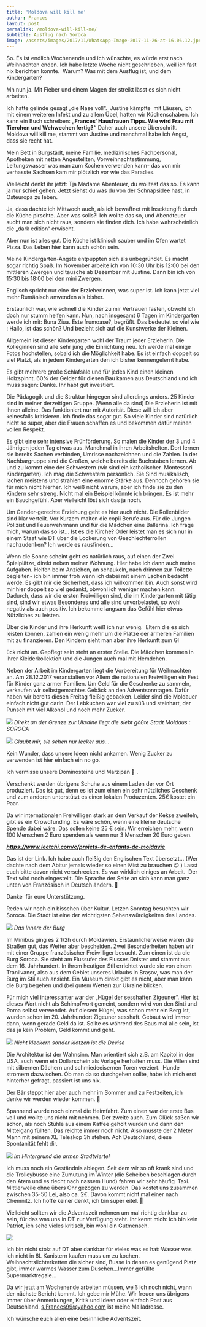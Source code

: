 ```yaml
---
title: 'Moldova will kill me'
author: Frances
layout: post
permalink: /moldova-will-kill-me/
subtitle: Ausflug nach Soroca
image: /assets/images/2017/11/WhatsApp-Image-2017-11-26-at-16.06.12.jpeg
---
```

So. Es ist endlich Wochenende und ich wünschte, es würde erst nach Weihnachten enden. Ich habe letzte Woche nicht geschrieben, weil ich fast nix berichten konnte.  Warum? Was mit dem Ausflug ist, und dem Kindergarten?
  
Mh nun ja. Mit Fieber und einem Magen der streikt lässt es sich nicht arbeiten.
  
Ich hatte gelinde gesagt &#8222;die Nase voll&#8220;.  Justine kämpfte  mit Läusen, ich mit einem weiteren Infekt und zu allem Übel, hatten wir Küchenschaben. Ich kann ein Buch schreiben: **&#8222;Frances&#8216; Hausfrauen Tipps. Wie wird Frau mit Tierchen und Wehwechen fertig?&#8220;** Daher auch unsere Überschrift. Moldova will kill me, stammt von Justine und manchmal habe ich Angst, dass sie recht hat.
  
Mein Bett in Burgstädt, meine Familie, medizinisches Fachpersonal, Apotheken mit netten Angestellten, Vorweihnachtsstimmung, Leitungswasser was man zum Kochen verwenden kann- das von mir verhasste Sachsen kam mir plötzlich vor wie das Paradies.
  
Vielleicht denkt ihr jetzt: Tja Madame Abenteuer, du wolltest das so. Es kann ja nur schief gehen. Jetzt siehst du was du von der Schnapsidee hast, in Osteuropa zu leben.
  
Ja, dass dachte ich Mittwoch auch, als ich bewaffnet mit Insektengift durch die Küche pirschte. Aber was solls?! Ich wollte das so, und Abendteuer sucht man sich nicht raus, sondern sie finden dich. Ich habe wahrscheinlich die &#8222;dark edition&#8220; erwischt.
  
Aber nun ist alles gut. Die Küche ist klinisch sauber und im Ofen wartet Pizza. Das Leben hier kann auch schön sein.
  
Meine Kindergarten-Ängste entpuppten sich als unbegründet. Es macht sogar richtig Spaß. Im November arbeite ich von 10:30 Uhr bis 12:00 bei den mittleren Zwergen und tausche ab Dezember mit Justine. Dann bin ich von 15:30 bis 18:00 bei den mini Zwergen.
  
Englisch spricht nur eine der Erzieherinnen, was super ist. Ich kann jetzt viel mehr Rumänisch anwenden als bisher.
  
Erstaunlich war, wie schnell die Kinder zu mir Vertrauen fasten, obwohl ich doch nur stumm helfen kann. Nun, nach insgesamt 6 Tagen im Kindergarten werde ich mit: Buna Ziua. Este frumoase?, begrüßt. Das bedeutet so viel wie : Hallo, ist das schön? Und bezieht sich auf die Kunstwerke der Kleinen.
  
Allgemein ist dieser Kindergarten wohl der Traum jeder Erzieherin. Die Kolleginnen sind alle sehr jung ,die Einrichtung neu. Ich werde mal einige Fotos hochstellen, sobald ich die Möglichkeit habe. Es ist einfach doppelt so viel Platzt, als in jedem Kindergarten den ich bisher kennengelernt habe.
  
Es gibt mehrere große Schlafsäle und für jedes Kind einen kleinen Holzspinnt. 60% der Gelder für diesen Bau kamen aus Deutschland und ich muss sagen: Danke. Ihr habt gut investiert.
  
Die Pädagogik und die Struktur hingegen sind allerdings anders. 25 Kinder sind in meiner derzeitigen Gruppe. (Wenn alle da sind) Die Erzieherin ist mit ihnen alleine. Das funktioniert nur mit Autorität. Diese will ich aber keinesfalls kritisieren. Ich finde das sogar gut. So viele Kinder sind natürlich nicht so super, aber die Frauen schaffen es und bekommen dafür meinen vollen Respekt.
  
Es gibt eine sehr intensive Frühförderung. So malen die Kinder der 3 und 4 Jährigen jeden Tag etwas aus. Manchmal in ihren Arbeitsheften. Dort lernen sie bereits Sachen verbinden, Umrisse nachzeichnen und die Zahlen. In der Nachbargruppe sind die Großen, welche bereits die Buchstaben lernen. Ab und zu kommt eine der Schwestern (wir sind ein katholischer  Montessori Kindergarten). Ich mag die Schwestern persönlich. Sie Sind musikalisch, lachen meistens und strahlen eine enorme Stärke aus. Dennoch gehören sie für mich nicht hierher. Ich weiß nicht warum, aber ich finde sie zu den Kindern sehr streng. Nicht mal ein Beispiel könnte ich bringen. Es ist mehr ein Bauchgefühl. Aber vielleicht löst sich das ja noch.
  
Um Gender-gerechte Erziehung geht es hier auch nicht. Die Rollenbilder sind klar verteilt. Vor Kurzem malten die copii Berufe aus. Für die Jungen Polizist und Feuerwehrmann und für die Mädchen eine Ballerina. Ich frage mich, warum das so ist&#8230; Ist es die Kirche? Oder leistet man es sich nur in einem Staat wie DT über die Lockerung von Geschlechterrollen nachzudenken? Ich werde es rausfinden&#8230;
  
Wenn die Sonne scheint geht es natürlich raus, auf einen der Zwei Spielplätze, direkt neben meiner Wohnung. Hier habe ich dann auch meine Aufgaben. Helfen beim Anziehen, an schaukeln, nach drinnen zur Toilette begleiten- ich bin immer froh wenn ich dabei mit einem Lachen bedacht werde. Es gibt mir die Sicherheit, dass ich willkommen bin. Auch sonst wird mir hier doppelt so viel gedankt, obwohl ich weniger machen kann. Dadurch, dass wir die ersten Freiwilligen sind, die im Kindergarten mit tätig sind, sind wir etwas Besonderes und alle sind unvorbelastet, so wohl negativ als auch positiv. Ich bekomme langsam das Gefühl hier etwas Nützliches zu leisten.
  
Über die Kinder und ihre Herkunft weiß ich nur wenig.  Eltern die es sich leisten können, zahlen ein wenig mehr um die Plätze der ärmeren Familien mit zu finanzieren. Den Kindern sieht man aber ihre Herkunft zum Gl
  
ück nicht an. Gepflegt sein steht an erster Stelle. Die Mädchen kommen in ihrer Kleiderkollektion und die Jungen auch mal mit Hemdchen.
  
Neben der Arbeit im Kindergarten liegt die Vorbereitung für Weihnachten an. Am 28.12.2017 veranstalten vor Allem die nationalen Freiwilligen ein Fest für Kinder ganz armer Familien. Um Geld für die Geschenke zu sammeln, verkaufen wir selbstgemachtes Gebäck an den Adventsonntagen. Dafür haben wir bereits diesen Freitag fleißig gebacken. Leider sind die Moldauer einfach nicht gut darin. Der Lebkuchen war viel zu süß und steinhart, der Punsch mit viel Alkohol und noch mehr Zucker.

![](/assets/images/2017/11/WhatsApp-Image-2017-11-26-at-16.32.53.jpeg)
*Direkt an der Grenze zur Ukraine liegt die siebt gößte Stadt Moldaus : SOROCA*

![](/assets/images/2017/11/Igit.jpg)
*Glaubt mir, sie sehen nur lecker aus&#8230;*

Kein Wunder, dass unsere Ideen nicht ankamen. Wenig Zucker zu verwenden ist hier einfach ein no go.
  
Ich vermisse unsere Dominosteine und Marzipan 🙁 .
  
Verschenkt werden übrigens Schuhe aus einem Laden der vor Ort produziert. Das ist gut, denn es ist zum einen ein sehr nützliches Geschenk und zum anderen unterstützt es einen lokalen Produzenten. 25€ kostet ein Paar.
  
Da wir internationalen Freiwilligen stark an dem Verkauf der Kekse zweifeln, gibt es ein Crowdfunding. Es wäre schön, wenn eine kleine deutsche Spende dabei wäre. Das sollen keine 25 € sein. Wir erreichen mehr, wenn 100 Menschen 2 Euro spenden als wenn nur 3 Menschen 20 Euro geben.
  
**_https://www.leetchi.com/c/projets-de-enfants-de-moldavie_**
  
Das ist der Link. Ich habe auch fleißig den Englischen Text übersetzt&#8230; (Wer dachte nach dem Abitur jemals wieder so einen Mist zu brauchen 😉 ) Lasst euch bitte davon nicht verschrecken. Es war wirklich einiges an Arbeit.  Der Text wird noch eingestellt. Die Sprache der Seite an sich kann man ganz unten von Französisch in Deutsch ändern. 🙂
  
Danke  für eure Unterstützung.
  
Reden wir noch ein bisschen über Kultur. Letzen Sonntag besuchten wir Soroca. Die Stadt ist eine der wichtigsten Sehenswürdigkeiten des Landes.

![](/assets/images/2017/11/WhatsApp-Image-2017-11-26-at-16.06.16.jpeg)
*Das Innere der Burg*

Im Minibus ging es 2 1/2h durch Moldawien. Erstaunlicherweise waren die Straßen gut, das Wetter aber bescheiden. Zwei Besonderheiten haben wir mit einer Gruppe französischer Freiwilliger besucht. Zum einen ist da die Burg Soroca. Sie steht am Flussufer des Flusses Dnister und stammt aus dem 16. Jahrhundert. In ihrem heutigen Stil errichtet wurde sie von einem Tranilvaner, also aus dem Gebiet unseres Urlaubs in Braşov, was man der Burg im Stil auch ansieht. Ein Museum direkt gibt es nicht, aber man kann die Burg begehen und (bei gutem Wetter) zur Ukraine blicken.
  
Für mich viel interessanter war der &#8222;Hügel der sesshaften Zigeuner&#8220;. Hier ist dieses Wort nicht als Schimpfwort gemeint, sondern wird von den Sinti und Roma selbst verwendet. Auf diesem Hügel, was schon mehr ein Berg ist, wurden schon im 20. Jahrhundert Zigeuner sesshaft. Gebaut wird immer dann, wenn gerade Geld da ist. Sollte es während des Baus mal alle sein, ist das ja kein Problem, Geld kommt und geht.

![](/assets/images/2017/11/WhatsApp-Image-2017-11-20-at-13.23.061.jpeg)
*Nicht kleckern sonder klotzen ist die Devise*

Die Architektur ist der Wahnsinn. Man orientiert sich z.B. am Kapitol in den USA, auch wenn ein Dollarschein als Vorlage herhalten muss. Die Villen sind mit silbernen Dächern und schmiedeeisernen Toren verziert.  Hunde stromern dazwischen. Ob man da so durchgehen sollte, habe ich mich erst hinterher gefragt, passiert ist uns nix.
  
Der Bär steppt hier aber auch mehr im Sommer und zu Festzeiten, ich denke wir werden wieder kommen. 🙂
  
Spannend wurde noch einmal die Heimfahrt. Zum einen war der erste Bus voll und wollte uns nicht mit nehmen. Der zweite auch. Zum Glück saßen wir schon, als noch Stühle aus einem Kaffee geholt wurden und dann den Mittelgang füllten. Das reichte immer noch nicht. Also musste der 2 Meter Mann mit seinem XL Teleskop 3h stehen. Ach Deutschland, diese Spontanität fehlt dir.

![](/assets/images/2017/11/WhatsApp-Image-2017-11-26-at-16.07.03.jpeg)
*Im Hintergrund die armen Stadtviertel*

Ich muss noch ein Geständnis ablegen. Seit dem wir so oft krank sind und die Trolleybusse eine Zumutung im Winter (die Scheiben beschlagen durch den Atem und es riecht nach nassem Hund) fahren wir sehr häufig  Taxi. Mittlerweile ohne übers Ohr gezogen zu werden. Das kostet uns zusammen zwischen 35-50 Lei, also ca. 2€. Davon kommt nicht mal einer nach Chemnitz. Ich hoffe keiner denkt, ich bin super eitel. 🙁
  
Vielleicht sollten wir die Adventszeit nehmen um mal richtig dankbar zu sein, für das was uns in DT zur Verfügung steht. Ihr kennt mich: ich bin kein Patriot, ich sehe vieles kritisch, bin wohl ein Gutmensch.

![](/assets/images/2017/11/WhatsApp-Image-2017-11-20-at-13.23.06.jpeg)

Ich bin nicht stolz auf DT aber dankbar für vieles was es hat: Wasser was ich nicht in 6L Kanistern kaufen muss um zu kochen. Weihnachtslichterketten die sicher sind, Busse in denen es genügend Platz gibt, immer warmes Wasser zum Duschen&#8230;Immer gefüllte Supermarktregale&#8230;
  
Da wir jetzt am Wochenende arbeiten müssen, weiß ich noch nicht, wann der nächste Bericht kommt. Ich gebe mir Mühe. Wir freuen uns übrigens immer über Anmerkungen, Kritik und Ideen oder einfach Post aus Deutschland. s.Frances99@yahoo.com ist meine Mailadresse.
  
Ich wünsche euch allen eine besinnliche Adventszeit.